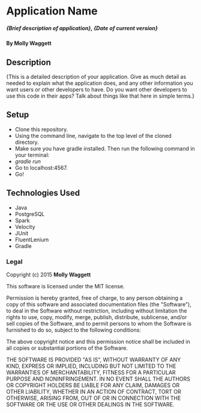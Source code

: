 # Application Name

##### _{Brief description of application}, {Date of current version}_

#### By **Molly Waggett**

## Description

{This is a detailed description of your application. Give as much detail as needed to explain what the application does, and any other information you want users or other developers to have. Do you want other developers to use this code in their apps? Talk about things like that here in simple terms.}

## Setup

* Clone this repository.
* Using the command line, navigate to the top level of the cloned directory.
* Make sure you have gradle installed. Then run the following command in your terminal:
* _gradle run_
* Go to localhost:4567.
* Go!

## Technologies Used

* Java
* PostgreSQL
* Spark
* Velocity
* JUnit
* FluentLenium
* Gradle

### Legal

Copyright (c) 2015 **Molly Waggett**

This software is licensed under the MIT license.

Permission is hereby granted, free of charge, to any person obtaining a copy
of this software and associated documentation files (the "Software"), to deal
in the Software without restriction, including without limitation the rights
to use, copy, modify, merge, publish, distribute, sublicense, and/or sell
copies of the Software, and to permit persons to whom the Software is
furnished to do so, subject to the following conditions:

The above copyright notice and this permission notice shall be included in
all copies or substantial portions of the Software.

THE SOFTWARE IS PROVIDED "AS IS", WITHOUT WARRANTY OF ANY KIND, EXPRESS OR
IMPLIED, INCLUDING BUT NOT LIMITED TO THE WARRANTIES OF MERCHANTABILITY,
FITNESS FOR A PARTICULAR PURPOSE AND NONINFRINGEMENT. IN NO EVENT SHALL THE
AUTHORS OR COPYRIGHT HOLDERS BE LIABLE FOR ANY CLAIM, DAMAGES OR OTHER
LIABILITY, WHETHER IN AN ACTION OF CONTRACT, TORT OR OTHERWISE, ARISING FROM,
OUT OF OR IN CONNECTION WITH THE SOFTWARE OR THE USE OR OTHER DEALINGS IN
THE SOFTWARE.
